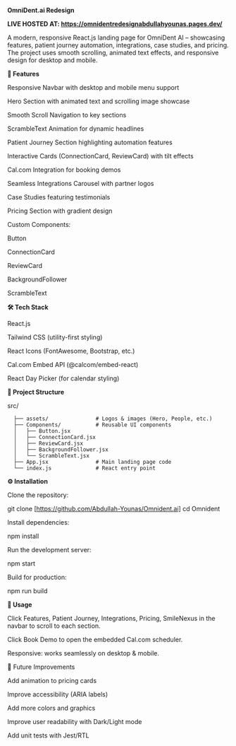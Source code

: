 **OmniDent.ai Redesign**

**LIVE HOSTED AT: https://omnidentredesignabdullahyounas.pages.dev/**

A modern, responsive React.js landing page for OmniDent AI – showcasing features, patient journey automation, integrations, case studies, and pricing. The project uses smooth scrolling, animated text effects, and responsive design for desktop and mobile.


**🚀 Features**

Responsive Navbar with desktop and mobile menu support

Hero Section with animated text and scrolling image showcase

Smooth Scroll Navigation to key sections

ScrambleText Animation for dynamic headlines

Patient Journey Section highlighting automation features

Interactive Cards (ConnectionCard, ReviewCard) with tilt effects

Cal.com Integration for booking demos

Seamless Integrations Carousel with partner logos

Case Studies featuring testimonials

Pricing Section with gradient design

Custom Components:

Button

ConnectionCard

ReviewCard

BackgroundFollower

ScrambleText


**🛠️ Tech Stack**

React.js

Tailwind CSS (utility-first styling)

React Icons (FontAwesome, Bootstrap, etc.)

Cal.com Embed API (@calcom/embed-react)

React Day Picker (for calendar styling)


**📂 Project Structure**

src/

      ├── assets/               # Logos & images (Hero, People, etc.)
      ├── Components/           # Reusable UI components
      │   ├── Button.jsx
      │   ├── ConnectionCard.jsx      
      │   ├── ReviewCard.jsx      
      │   ├── BackgroundFollower.jsx      
      │   └── ScrambleText.jsx      
      ├── App.jsx               # Main landing page code      
      └── index.js              # React entry point



**⚙️ Installation**

Clone the repository:

git clone [https://github.com/Abdullah-Younas/Omnident.ai]
cd Omnident


Install dependencies:

npm install


Run the development server:

npm start


Build for production:

npm run build


**🎯 Usage**

Click Features, Patient Journey, Integrations, Pricing, SmileNexus in the navbar to scroll to each section.

Click Book Demo to open the embedded Cal.com scheduler.

Responsive: works seamlessly on desktop & mobile.



📌 Future Improvements

 Add animation to pricing cards

 Improve accessibility (ARIA labels)

 Add more colors and graphics

 Improve user readability with Dark/Light mode

 Add unit tests with Jest/RTL
